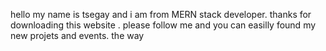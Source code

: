 hello my name is tsegay and i am from MERN stack developer. thanks for downloading this website . please follow me and you can easilly found my new projets and events.
the way 
